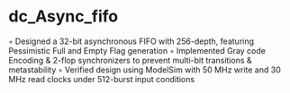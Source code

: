 # dc_Async_fifo

◦ Designed a 32-bit asynchronous FIFO with 256-depth, featuring Pessimistic Full and Empty Flag generation
◦ Implemented Gray code Encoding & 2-flop synchronizers to prevent multi-bit transitions & metastability
◦ Verified design using ModelSim with 50 MHz write and 30 MHz read clocks under 512-burst input conditions
